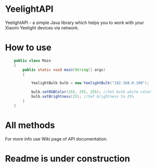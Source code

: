 # YeelightAPI
YeelightAPI - a simple Java library which helps you to work with your Xiaomi Yeelight devices via network.

# How to use

```java
    public class Main
    {
        public static void main(String[] args) 
        {

            YeelightBulb bulb = new YeelightBulb("192.168.0.100");

            bulb.setRGBColor(255, 255, 255); //Set bulb white color
            bulb.setBrightness(25); //Set brightness to 25%
        }
    }
```
# All methods

For more info use Wiki page of API documentation.

# Readme is under construction
